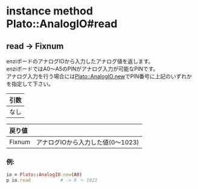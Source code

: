 # instance method Plato::AnalogIO#read

## read -> Fixnum

enziボードのアナログIOから入力したアナログ値を返します。  
enziボードではA0〜A5のPINがアナログ入力が可能なPINです。  
アナログ入力を行う場合には[Plato::AnalogIO.new](../../../plato/analogio/new.md)でPIN番号に上記のいずれかを指定して下さい。

|引数|
|:--|
|なし|

|戻り値||
|:--|:--|
|Fixnum|アナログIOから入力した値(0〜1023)|

### 例:
```Ruby
io = Plato::AnalogIO.new(A0)
p io.read           # -> 0 〜 1023
```
